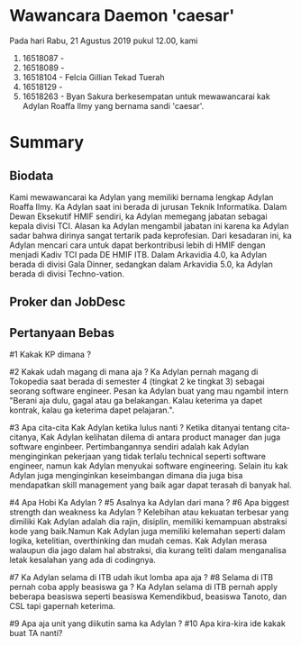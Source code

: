 # Wawancara Daemon 'caesar'
Pada hari Rabu, 21 Agustus 2019 pukul 12.00, kami
1. 16518087 - 
2. 16518089 - 
3. 16518104 - Felcia Gillian Tekad Tuerah
4. 16518129 - 
5. 16518263 - Byan Sakura
berkesempatan untuk mewawancarai kak Adylan Roaffa Ilmy yang bernama sandi 'caesar'.

# Summary
## Biodata
Kami mewawancarai ka Adylan yang memiliki bernama lengkap Adylan Roaffa Ilmy. 
Ka Adylan saat ini berada di jurusan Teknik Informatika. 
Dalam Dewan Eksekutif HMIF sendiri, ka Adylan memegang jabatan sebagai kepala divisi TCI. 
Alasan ka Adylan mengambil jabatan ini karena ka Adylan sadar bahwa dirinya sangat tertarik pada keprofesian. 
Dari kesadaran ini, ka Adylan mencari cara untuk dapat berkontribusi lebih di HMIF dengan menjadi Kadiv TCI pada DE HMIF ITB. 
Dalam Arkavidia 4.0, ka Adylan berada di divisi Gala Dinner, sedangkan dalam Arkavidia 5.0, ka Adylan berada di divisi Techno-vation.

## Proker dan JobDesc

## Pertanyaan Bebas
#1 Kakak KP dimana ?

#2 Kakak udah magang di mana aja ?
Ka Adylan pernah magang di Tokopedia saat berada di semester 4 (tingkat 2 ke tingkat 3) sebagai seorang software engineer.
Pesan ka Adylan buat yang mau ngambil intern "Berani aja dulu, gagal atau ga belakangan. Kalau keterima ya dapet kontrak,
kalau ga keterima dapet pelajaran.".

#3 Apa cita-cita Kak Adylan ketika lulus nanti ?
Ketika ditanyai tentang cita-citanya, Kak Adylan kelihatan dilema di antara product manager dan juga software enginbeer. Pertimbangannya sendiri adalah kak Adylan menginginkan pekerjaan yang tidak terlalu technical seperti software engineer, namun kak Adylan menyukai software engineering. Selain itu kak Adylan juga menginginkan keseimbangan dimana dia juga bisa mendapatkan skill management yang baik agar dapat terasah di banyak hal.

#4 Apa Hobi Ka Adylan ?
#5 Asalnya ka Adylan dari mana ?
#6 Apa biggest strength dan weakness ka Adylan ?
Kelebihan atau kekuatan terbesar yang dimiliki Kak Adylan adalah dia rajin, disiplin, memiliki kemampuan abstraksi kode yang baik.Namun Kak Adylan juga memiliki kelemahan seperti dalam logika, ketelitian, overthinking dan mudah cemas. Kak Adylan merasa walaupun dia jago dalam hal abstraksi, dia kurang teliti dalam menganalisa letak kesalahan yang ada di codingnya.

#7 Ka Adylan selama di ITB udah ikut lomba apa aja ?
#8 Selama di ITB pernah coba apply beasiswa ga ?
Ka Adylan selama di ITB pernah apply beberapa beasiswa seperti beasiswa Kemendikbud, beasiswa Tanoto, dan CSL tapi gapernah keterima.

#9 Apa aja unit yang diikutin sama ka Adylan ?
#10 Apa kira-kira ide kakak buat TA nanti?

